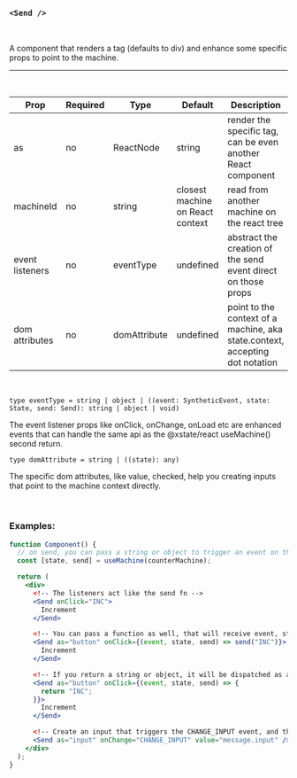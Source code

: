 ### `<Send />`

<br/>

A component that renders a tag (defaults to div) and enhance some specific props to point to the machine.

---

<br/>

| Prop            | Required | Type         | Default                          | Description                                                                  |
| --------------- | -------- | ------------ | -------------------------------- | ---------------------------------------------------------------------------- |
| as              | no       | ReactNode    | string                           | render the specific tag, can be even another React component                 |
| machineId       | no       | string       | closest machine on React context | read from another machine on the react tree                                  |
| event listeners | no       | eventType    | undefined                        | abstract the creation of the send event direct on those props                |
| dom attributes  | no       | domAttribute | undefined                        | point to the context of a machine, aka state.context, accepting dot notation |

<br/>

`type eventType = string | object | ((event: SyntheticEvent, state: State, send: Send): string | object | void)`

The event listener props like onClick, onChange, onLoad etc are enhanced events that can handle the same api as the @xstate/react useMachine() second return.

`type domAttribute = string | ((state): any)`

The specific dom attributes, like value, checked, help you creating inputs that point to the machine context directly.

<br/>

### Examples:

```jsx
function Component() {
  // on send, you can pass a string or object to trigger an event on the machine
  const [state, send] = useMachine(counterMachine);

  return (
    <div>
      <!-- The listeners act like the send fn -->
      <Send onClick="INC">
        Increment
      </Send>

      <!-- You can pass a function as well, that will receive event, state and send -->
      <Send as="button" onClick={(event, state, send) => send("INC")}>
        Increment
      </Send>

      <!-- If you return a string or object, it will be dispatched as an event -->
      <Send as="button" onClick={(event, state, send) => {
        return "INC";
      }}>
        Increment
      </Send>

      <!-- Create an input that triggers the CHANGE_INPUT event, and the value come from state.context.message.input -->
      <Send as="input" onChange="CHANGE_INPUT" value="message.input" />
    </div>
  );
}
```

